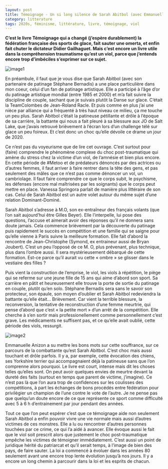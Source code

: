 ```yaml
---
layout: post
title: Témoignage - Un si long silence de Sarah Abitbol (avec Emmanuelle Anizon – 2020)
category: litterature
tags: 2020s, féminisme, littérature, livre, témoignage, viol
---
```


**C’est le livre Témoignage qui a changé (j’espère durablement) la fédération française des sports de glace, fait sauter une omerta, et enfin fait chuter le dictateur Didier Gailhaguet. Mais c’est encore un livre utile dans la compréhension traumatisme qu’est un viol, parce que j’entends encore trop d’imbéciles s’exprimer sur ce sujet.**

![image1](https://filedn.eu/llqi9IBxlYouGRXYG2xlROb/img/2020/abitbol1.jpg)

En préambule, il faut que je vous dise que Sarah Abitbol (avec son partenaire de patinage Stéphane Bernadis) a une place particulière dans mon coeur, celui d’un fan de patinage artistique. Elle a participé à l’âge d’or du patinage artistique mondial (entre 1985 et 2000) et m’a fait suivre la discipline de couple, sachant que je suivais plutôt la Danse sur glace. C’était la TeamColombes de Jean-Roland Racle. Et puis comme en plus j’ai une nièce par alliance qui a fréquenté à très haut niveau ce milieu, ça me touche un peu plus. Sarah Abitbol c’était la patineuse pétillante et drôle à l’époque de sa carrière, la battante qui nous a fait pleuré à sa blessure aux JO de Salt Lake, que j’avais retrouvé brièvement à l’écran lors d’un challenge télé sur glace un peu foireux. Et c’est donc un choc qu’elle dévoile ce drame un jour de 2020.

Ce n’est pas du voyeurisme que de lire cet ouvrage. C’est surtout pour (faire) comprendre le phénomène complexe du choc post-traumatique qui amène du stress chez la victime d’un viol, de l’amnésie et bien plus encore. En cette période de #Metoo et de prédateurs dénoncés par des actrices ou d’autres femmes, il faut arriver à faire rentrer dans la tête des gens, et pas seulement des mâles que ce n’est pas comme dénoncer un vol, un cambriolage. Il faut faire comprendre ce que le corps subit, le psychisme, les défenses (encore mal maîtrisées par les soignants) que le corps peut mettre en place. Vanessa Springora parlait de manière plus littéraire de son cas. Celui de Sarah Abitbol est un autre volet autour du même sujet d’une relation Dominant-Dominé.

Sarah Abitbol s’adresse à M.O, son ex-entraîneur des français volants (que l’on sait aujourd’hui être Gilles Beyer). Elle l’interpelle, lui pose des questions, l’accuse et aimerait avoir des réponses qu’il ne donnera sans doute jamais. Cela commence brièvement par la découverte du patinage puis rapidement le succès en compétition et une famille qui se saigne pour qu’elle vienne à Paris suivre la meilleure formation. Elle fait d’abord la rencontre de Jean-Christophe (Symond, ex entraineur aussi de Bryan Joubert). C’est un peu l’opposé de ce M. O, plus prévenant, plus technique, plus dans l’ombre aussi. Il sera mystérieusement débarqué de cette formation. Est-ce parce qu’il aurait vu cette « ombre » se glisser dans le vestiaire des filles ?

Puis vient la construction de l’emprise, le viol, les viols à répétition, le piège qui se referme sur une jeune fille de 15 ans qui aime d’abord son sport. Sa carrière en pâtit et heureusement elle trouve la porte de sortie du patinage en couple, plutôt qu’en solo. Stéphane Bernadis sera sans le savoir son protecteur, son épaule, son moyen d’oublier et Sarah Abitbol redeviendra la battante qu’elle était… Brièvement. Car vient la terrible blessure, la reconversion, la tentative de reconstruction d’une femme meurtrie, qui pense d’abord que c’est « la petite mort » d’un arrêt de la compétition. Elle cherche à s’en sortir mais professionellement comme personnellement c’est grave. Les médicaments ne suffisent pas, et ce qu’elle avait oublié, cette période des viols, ressurgit.

![image2](hhttps://filedn.eu/llqi9IBxlYouGRXYG2xlROb/img/2020/abitbol2.jpg)

Emmanuelle Anizon a su mettre les bons mots sur cette souffrance, sur ce parcours de la combattante qu’est Sarah Abitbol. C’est choc mais aussi touchant et drôle parfois. Il y a, par exemple, cette évocation des chiens, ses Yorkshire terrier qui accompagnaient déjà la patineuse sans que l’on comprenne alors pourquoi. Le livre est court, intense mais dit les choses telles qu’elles sont. On peut avoir quelques envies de meurtre devant la dureté des faits (surtout en temps que parent de victime, j’imagine). Ce n’est pas là que l’on aura trop de confidences sur les coulisses des compétitions, à part les échanges de bons procédés entre fédération pour privilégier un champion de l’une contre le vote de l’autre. Je ne pense pas que quelqu’un doute encore de ce que représente ce sport comme difficulté avec 5 à 6 h d’entrainement par jour pendant des années.

Tout ce que l’on peut espérer c’est que ce témoignage aide non seulement Sarah Abitbol a enfin pouvoir vivre une vie normale mais aussi d’autres victimes de ces monstres. Elle a lu ou rencontrer d’autres personnes touchées par ce crime, ce qui l’a aidé à avancer. Elle évoque aussi le fait que le viol soit prescrit alors que justement le choc post-traumatique empêche les victimes de témoigner immédiatement. C’est aussi un point de juridique hérité du patriarcat et qu’il serait temps, à l’image de bien des pays, de faire sauter. La loi a commencé à évoluer dans les années 80 seulement avant une encore trop lente évolution jusqu’à nos jours. Il y a encore un long chemin à parcourir dans la loi et les esprits de chacun.
